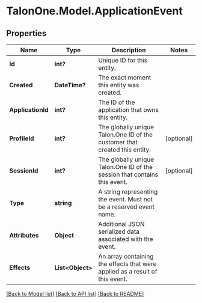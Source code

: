# TalonOne.Model.ApplicationEvent
## Properties

Name | Type | Description | Notes
------------ | ------------- | ------------- | -------------
**Id** | **int?** | Unique ID for this entity. | 
**Created** | **DateTime?** | The exact moment this entity was created. | 
**ApplicationId** | **int?** | The ID of the application that owns this entity. | 
**ProfileId** | **int?** | The globally unique Talon.One ID of the customer that created this entity. | [optional] 
**SessionId** | **int?** | The globally unique Talon.One ID of the session that contains this event. | [optional] 
**Type** | **string** | A string representing the event. Must not be a reserved event name. | 
**Attributes** | **Object** | Additional JSON serialized data associated with the event. | 
**Effects** | **List&lt;Object&gt;** | An array containing the effects that were applied as a result of this event. | 

[[Back to Model list]](../README.md#documentation-for-models) [[Back to API list]](../README.md#documentation-for-api-endpoints) [[Back to README]](../README.md)

